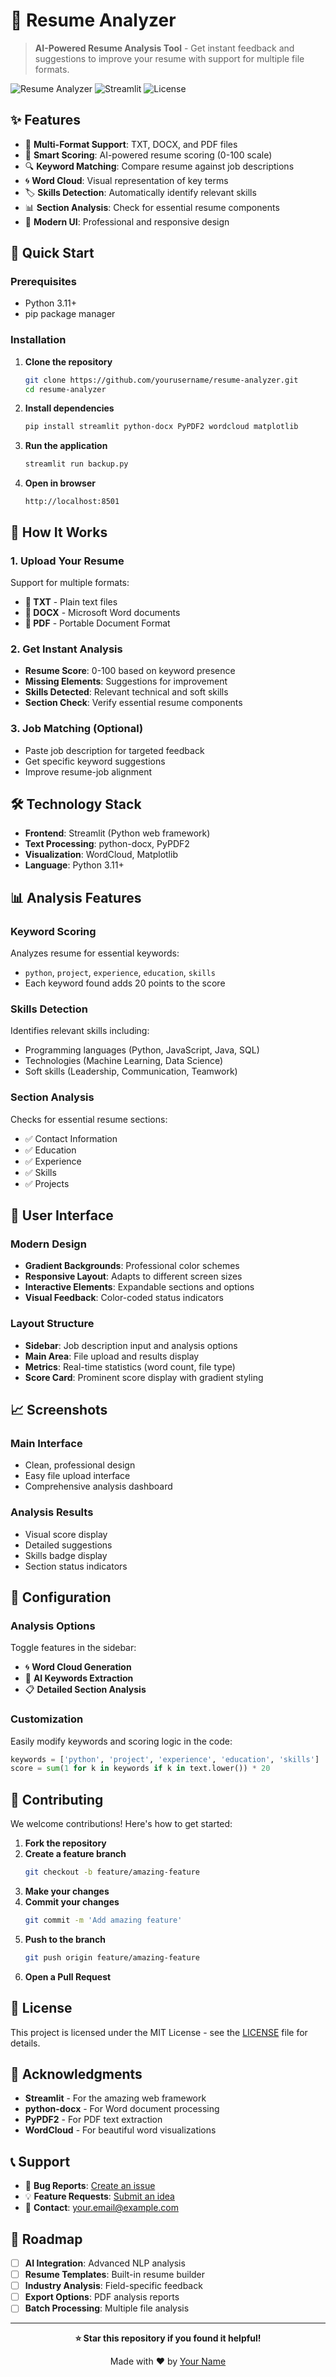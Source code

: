 # 📄 Resume Analyzer

> **AI-Powered Resume Analysis Tool** - Get instant feedback and suggestions to improve your resume with support for multiple file formats.

![Resume Analyzer](https://img.shields.io/badge/Python-3.11+-blue.svg)
![Streamlit](https://img.shields.io/badge/Streamlit-Latest-red.svg)
![License](https://img.shields.io/badge/License-MIT-green.svg)

## ✨ Features

- 📁 **Multi-Format Support**: TXT, DOCX, and PDF files
- 🎯 **Smart Scoring**: AI-powered resume scoring (0-100 scale)
- 🔍 **Keyword Matching**: Compare resume against job descriptions
- 🌀 **Word Cloud**: Visual representation of key terms
- 🏷️ **Skills Detection**: Automatically identify relevant skills
- 📊 **Section Analysis**: Check for essential resume components
- 🎨 **Modern UI**: Professional and responsive design

## 🚀 Quick Start

### Prerequisites
- Python 3.11+
- pip package manager

### Installation

1. **Clone the repository**
   ```bash
   git clone https://github.com/yourusername/resume-analyzer.git
   cd resume-analyzer
   ```

2. **Install dependencies**
   ```bash
   pip install streamlit python-docx PyPDF2 wordcloud matplotlib
   ```

3. **Run the application**
   ```bash
   streamlit run backup.py
   ```

4. **Open in browser**
   ```
   http://localhost:8501
   ```

## 🎯 How It Works

### 1. Upload Your Resume
Support for multiple formats:
- **📄 TXT** - Plain text files
- **📄 DOCX** - Microsoft Word documents  
- **📄 PDF** - Portable Document Format

### 2. Get Instant Analysis
- **Resume Score**: 0-100 based on keyword presence
- **Missing Elements**: Suggestions for improvement
- **Skills Detected**: Relevant technical and soft skills
- **Section Check**: Verify essential resume components

### 3. Job Matching (Optional)
- Paste job description for targeted feedback
- Get specific keyword suggestions
- Improve resume-job alignment

## 🛠️ Technology Stack

- **Frontend**: Streamlit (Python web framework)
- **Text Processing**: python-docx, PyPDF2
- **Visualization**: WordCloud, Matplotlib
- **Language**: Python 3.11+

## 📊 Analysis Features

### Keyword Scoring
Analyzes resume for essential keywords:
- `python`, `project`, `experience`, `education`, `skills`
- Each keyword found adds 20 points to the score

### Skills Detection
Identifies relevant skills including:
- Programming languages (Python, JavaScript, Java, SQL)
- Technologies (Machine Learning, Data Science)
- Soft skills (Leadership, Communication, Teamwork)

### Section Analysis
Checks for essential resume sections:
- ✅ Contact Information
- ✅ Education
- ✅ Experience  
- ✅ Skills
- ✅ Projects

## 🎨 User Interface

### Modern Design
- **Gradient Backgrounds**: Professional color schemes
- **Responsive Layout**: Adapts to different screen sizes
- **Interactive Elements**: Expandable sections and options
- **Visual Feedback**: Color-coded status indicators

### Layout Structure
- **Sidebar**: Job description input and analysis options
- **Main Area**: File upload and results display
- **Metrics**: Real-time statistics (word count, file type)
- **Score Card**: Prominent score display with gradient styling

## 📈 Screenshots

### Main Interface
- Clean, professional design
- Easy file upload interface
- Comprehensive analysis dashboard

### Analysis Results
- Visual score display
- Detailed suggestions
- Skills badge display
- Section status indicators

## 🔧 Configuration

### Analysis Options
Toggle features in the sidebar:
- 🌀 **Word Cloud Generation**
- 🔑 **AI Keywords Extraction**  
- 📋 **Detailed Section Analysis**

### Customization
Easily modify keywords and scoring logic in the code:
```python
keywords = ['python', 'project', 'experience', 'education', 'skills']
score = sum(1 for k in keywords if k in text.lower()) * 20
```

## 🤝 Contributing

We welcome contributions! Here's how to get started:

1. **Fork the repository**
2. **Create a feature branch**
   ```bash
   git checkout -b feature/amazing-feature
   ```
3. **Make your changes**
4. **Commit your changes**
   ```bash
   git commit -m 'Add amazing feature'
   ```
5. **Push to the branch**
   ```bash
   git push origin feature/amazing-feature
   ```
6. **Open a Pull Request**

## 📝 License

This project is licensed under the MIT License - see the [LICENSE](LICENSE) file for details.

## 🌟 Acknowledgments

- **Streamlit** - For the amazing web framework
- **python-docx** - For Word document processing
- **PyPDF2** - For PDF text extraction
- **WordCloud** - For beautiful word visualizations

## 📞 Support

- 🐛 **Bug Reports**: [Create an issue](https://github.com/yourusername/resume-analyzer/issues)
- 💡 **Feature Requests**: [Submit an idea](https://github.com/yourusername/resume-analyzer/discussions)
- 📧 **Contact**: your.email@example.com

## 🔮 Roadmap

- [ ] **AI Integration**: Advanced NLP analysis
- [ ] **Resume Templates**: Built-in resume builder
- [ ] **Industry Analysis**: Field-specific feedback
- [ ] **Export Options**: PDF analysis reports
- [ ] **Batch Processing**: Multiple file analysis

---

<div align="center">

**⭐ Star this repository if you found it helpful!**

Made with ❤️ by [Your Name](https://github.com/yourusername)

</div>

